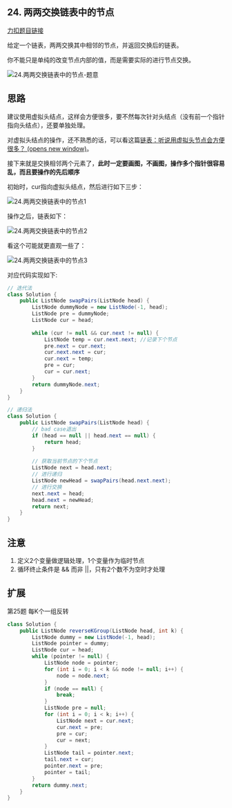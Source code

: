 ## 24. 两两交换链表中的节点

[力扣题目链接](https://leetcode-cn.com/problems/swap-nodes-in-pairs/)

给定一个链表，两两交换其中相邻的节点，并返回交换后的链表。

你不能只是单纯的改变节点内部的值，而是需要实际的进行节点交换。

![24.两两交换链表中的节点-题意](https://typora-gao-pic.oss-cn-beijing.aliyuncs.com/24.%E4%B8%A4%E4%B8%A4%E4%BA%A4%E6%8D%A2%E9%93%BE%E8%A1%A8%E4%B8%AD%E7%9A%84%E8%8A%82%E7%82%B9-%E9%A2%98%E6%84%8F.jpg)

## 思路

建议使用虚拟头结点，这样会方便很多，要不然每次针对头结点（没有前一个指针指向头结点），还要单独处理。

对虚拟头结点的操作，还不熟悉的话，可以看这篇[链表：听说用虚拟头节点会方便很多？ (opens new window)](https://programmercarl.com/0203.移除链表元素.html)。

接下来就是交换相邻两个元素了，**此时一定要画图，不画图，操作多个指针很容易乱，而且要操作的先后顺序**

初始时，cur指向虚拟头结点，然后进行如下三步：

![24.两两交换链表中的节点1](https://typora-gao-pic.oss-cn-beijing.aliyuncs.com/24.%E4%B8%A4%E4%B8%A4%E4%BA%A4%E6%8D%A2%E9%93%BE%E8%A1%A8%E4%B8%AD%E7%9A%84%E8%8A%82%E7%82%B91.png)

操作之后，链表如下：

![24.两两交换链表中的节点2](https://typora-gao-pic.oss-cn-beijing.aliyuncs.com/24.%E4%B8%A4%E4%B8%A4%E4%BA%A4%E6%8D%A2%E9%93%BE%E8%A1%A8%E4%B8%AD%E7%9A%84%E8%8A%82%E7%82%B92.png)

看这个可能就更直观一些了：

![24.两两交换链表中的节点3](https://typora-gao-pic.oss-cn-beijing.aliyuncs.com/24.%E4%B8%A4%E4%B8%A4%E4%BA%A4%E6%8D%A2%E9%93%BE%E8%A1%A8%E4%B8%AD%E7%9A%84%E8%8A%82%E7%82%B93.png)

对应代码实现如下:

```java
// 迭代法
class Solution {
    public ListNode swapPairs(ListNode head) {
        ListNode dummyNode = new ListNode(-1, head);
        ListNode pre = dummyNode;
        ListNode cur = head;
        
        while (cur != null && cur.next != null) {
            ListNode temp = cur.next.next; //记录下个节点
            pre.next = cur.next;
            cur.next.next = cur;
            cur.next = temp;
            pre = cur;
            cur = cur.next;
        }
        return dummyNode.next;
    }
}
```

```java
// 递归法
class Solution {
    public ListNode swapPairs(ListNode head) {
        // bad case退出
        if (head == null || head.next == null) {
            return head;
        }
        
        // 获取当前节点的下个节点
        ListNode next = head.next;
        // 进行递归
        ListNode newHead = swapPairs(head.next.next);
        // 进行交换
        next.next = head;
        head.next = newHead;
        return next;
    }
}
```

## 注意

1. 定义2个变量做逻辑处理，1个变量作为临时节点
2. 循环终止条件是 && 而非 ||，只有2个数不为空时才处理



## 扩展

第25题 每K个一组反转

```java
class Solution {
    public ListNode reverseKGroup(ListNode head, int k) {
        ListNode dummy = new ListNode(-1, head);
        ListNode pointer = dummy;
        ListNode cur = head;
        while (pointer != null) {
            ListNode node = pointer;
            for (int i = 0; i < k && node != null; i++) {
                node = node.next;
            }
            if (node == null) {
                break;
            }
            ListNode pre = null;
            for (int i = 0; i < k; i++) {
                ListNode next = cur.next;
                cur.next = pre;
                pre = cur;
                cur = next;
            }
            ListNode tail = pointer.next;
            tail.next = cur;
            pointer.next = pre;
            pointer = tail;
        }
        return dummy.next;
    }
}
```

